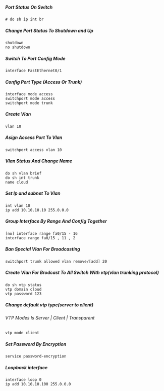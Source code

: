 ##### Port Status On Switch
```
# do sh ip int br
```
##### Change Port Status To Shutdown and Up
```
shutdown
no shutdown
```
##### Switch To Port Config Mode
```
interface FastEthernet0/1
```
##### Config Port Type (Access Or Trunk)
```
interface mode access
switchport mode access
switchport mode trunk
```
##### Create Vlan
```
vlan 10
```
##### Asign Access Port To Vlan
```
switchport access vlan 10
```
##### Vlan Status And Change Name
```
do sh vlan brief
do sh int trunk
name cloud
```

##### Set Ip and subnet To Vlan
```
int vlan 10
ip add 10.10.10.10 255.0.0.0
```
##### Group Interface By Range And Config Together
```
[no] interface range fa0/15 - 16
interface range fa0/15 , 11 , 2
```
##### ‌Ban Special Vlan For Broadcasting
```
switchport trunk allowed vlan remove/[add] 20
```
##### Create Vlan For Brodcast To All Switch With vtp(vlan trunking protocol)
```
do sh vtp status
vtp domain cloud
vtp password 123
```
##### Change default vtp type(server to client)
###### VTP Modes Is Server | Client | Transparent
```
vtp mode client
```
##### Set Password By Encryption
```
service password-encryption
```

##### Loopback interface 
```
interface loop 0
ip add 10.10.10.100 255.0.0.0
```

